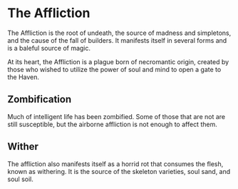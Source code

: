 The Affliction
===
The Affliction is the root of undeath, the source of madness and simpletons, and the cause of the fall of builders. It manifests itself in several forms and is a baleful source of magic.

At its heart, the Affliction is a plague born of necromantic origin, created by those who wished to utilize the power of soul and mind to open a gate to the Haven.

Zombification
---
Much of intelligent life has been zombified. Some of those that are not are still susceptible, but the airborne affliction is not enough to affect them.

Wither
---
The affliction also manifests itself as a horrid rot that consumes the flesh, known as withering. It is the source of the skeleton varieties, soul sand, and soul soil.